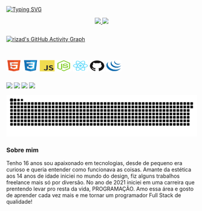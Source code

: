 
[![Typing SVG](https://readme-typing-svg.herokuapp.com?color=%FFFEEFFf&lines=Mateus+Henrique)](https://github.com/matdevz)

<div align="center">
  <a href="https://github.com/matdevz">
  <img height="160em" src="https://github-readme-stats.vercel.app/api?username=matdevz&show_icons=true&theme=dracula&include_all_commits=true&count_private=true"/>
    
  <img height="160em" src="https://github-readme-stats.vercel.app/api/top-langs/?username=matdevz&layout=compact&langs_count=7&theme=dracula"/>
</div>

   ##

[![rizad's GitHub Activity Graph](https://activity-graph.herokuapp.com/graph?username=matdevz&theme=dracula&custom_title=Contribution+Graph)](https://github.com/matdevz)
   ##

 <div style="display: inline_block"><br>
  <img align="center" alt="Mateus-HTML" height="30" width="40" src="https://raw.githubusercontent.com/devicons/devicon/master/icons/html5/html5-original.svg">
  <img align="center" alt="Mateus-CSS" height="30" width="40" src="https://raw.githubusercontent.com/devicons/devicon/master/icons/css3/css3-original.svg">
  <img align="center" alt="Mateus-Js" height="30" width="40" src="https://raw.githubusercontent.com/devicons/devicon/master/icons/javascript/javascript-original.svg">
  <img align="center" alt="Mateus-node" height="30" width="40" src="https://raw.githubusercontent.com/devicons/devicon/master/icons/nodejs/nodejs-original.svg">
  <img align="center" alt="Mateus-React" height="30" width="40" src="https://raw.githubusercontent.com/devicons/devicon/master/icons/react/react-original.svg">
  <img align="center" alt="Mateus-React" height="30" width="40" src="https://raw.githubusercontent.com/devicons/devicon/master/icons/github/github-original.svg">  
  <img align="center" alt="Mateus-React" height="30" width="40" src="https://raw.githubusercontent.com/devicons/devicon/master/icons/jquery/jquery-original.svg">  
</div>
  
 ##
 
<div> 
  <a href="https://www.youtube.com/channel/UC-60rOmwaLp0yOOKU1Xf7VQ" target="_blank"><img src="https://img.shields.io/badge/YouTube-FF0000?style=for-the-badge&logo=youtube&logoColor=white" target="_blank"></a>
  <a href="https://instagram.com/mateushsx" target="_blank"><img src="https://img.shields.io/badge/-Instagram-%23E4405F?style=for-the-badge&logo=instagram&logoColor=white" target="_blank"></a>
  <a href = "mailto:contatomatdevz@gmail.com"><img src="https://img.shields.io/badge/-Gmail-%23333?style=for-the-badge&logo=gmail&logoColor=white" target="_blank"></a>
  <a href="https://www.linkedin.com/in/mateus-henrique-ab4374224/" target="_blank"><img src="https://img.shields.io/badge/-LinkedIn-%230077B5?style=for-the-badge&logo=linkedin&logoColor=white" target="_blank"></a>
 
  ![Snake animation](https://github.com/matdevz/matdevz/blob/output/github-contribution-grid-snake.svg)
 
</div>

  ### Sobre mim
  
  Tenho 16 anos sou apaixonado em tecnologias, desde de pequeno era curioso e queria entender como funcionava as coisas. Amante da estética aos 14 anos de idade iniciei no mundo do design, fiz alguns trabalhos freelance mais só por diversão. No ano de 2021 iniciei em uma carreira que prentendo levar pro resta da vida, PROGRAMAÇÃO. Amo essa área e gosto de aprender cada vez mais e me tornar um programador Full Stack de qualidade!
